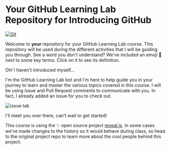 # Your GitHub Learning Lab Repository for Introducing GitHub

[![Git](https://app.soluble.cloud/api/v1/public/badges/e5353f16-b6f7-42dc-8c15-345985a7f4b9.svg?orgId=288883884012)](https://app.soluble.cloud/repos/details/github.com/dasalebr/github-slideshow?orgId=288883884012)  

Welcome to **your** repository for your GitHub Learning Lab course. This repository will be used during the different activities that I will be guiding you through. See a word you don't understand? We've included an emoji 📖 next to some key terms. Click on it to see its definition.

Oh! I haven't introduced myself...

I'm the GitHub Learning Lab bot and I'm here to help guide you in your journey to learn and master the various topics covered in this course. I will be using Issue and Pull Request comments to communicate with you. In fact, I already added an issue for you to check out.

![issue tab](https://lab.github.com/public/images/issue_tab.png)

I'll meet you over there, can't wait to get started!

This course is using the :sparkles: open source project [reveal.js](https://github.com/hakimel/reveal.js/). In some cases we’ve made changes to the history so it would behave during class, so head to the original project repo to learn more about the cool people behind this project.
